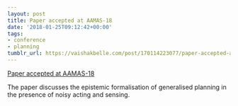 ```yaml
---
layout: post
title: Paper accepted at AAMAS-18
date: '2018-01-25T09:12:42+00:00'
tags:
- conference
- planning
tumblr_url: https://vaishakbelle.com/post/170114223077/paper-accepted-at-aamas-18
---
```

[Paper accepted at AAMAS-18](http://celweb.vuse.vanderbilt.edu/aamas18/)  

The paper discusses the epistemic formalisation of generalised planning in the presence of noisy acting and sensing.

